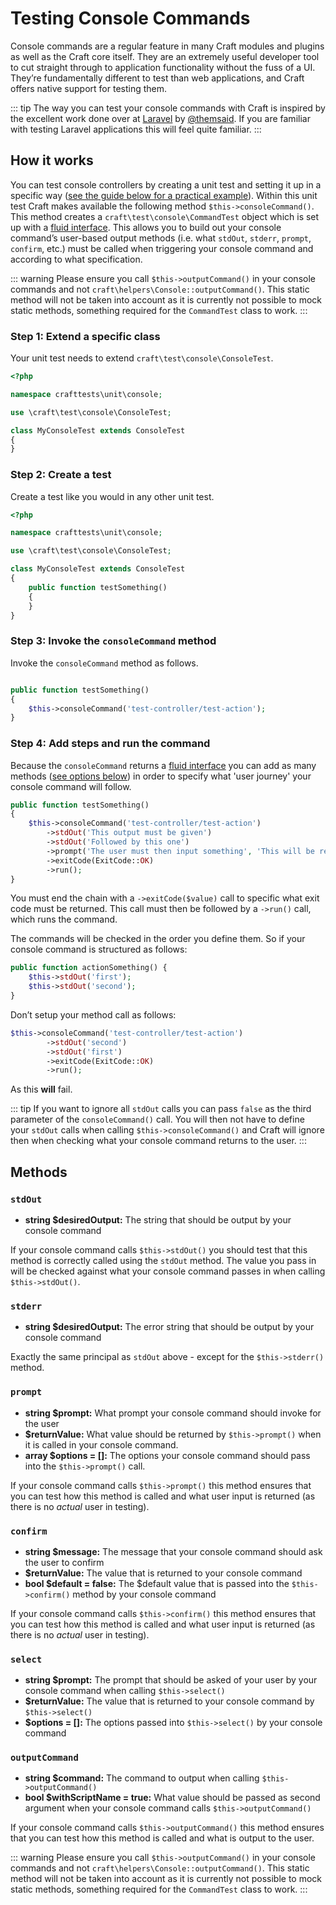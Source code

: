 # Testing Console Commands

Console commands are a regular feature in many Craft modules and plugins as well as the Craft core itself. They are an extremely useful developer tool to cut straight through to application functionality without the fuss of a UI. They’re fundamentally different to test than web applications, and Craft offers native support for testing them.

::: tip
The way you can test your console commands with Craft is inspired by the excellent work done over at [Laravel](https://laravel.com/docs/5.8/console-tests) by [@themsaid](https://github.com/laravel/framework/pull/25270). If you are familiar with testing Laravel applications this will feel quite familiar.
:::

## How it works

You can test console controllers by creating a unit test and setting it up in a specific way ([see the guide below for a practical example](#step-1-extend-a-specific-class)). Within this unit test Craft makes available the following method `$this->consoleCommand()`. This method creates a `craft\test\console\CommandTest` object which is set up with a [fluid interface](https://en.wikipedia.org/wiki/Fluent_interface#PHP). This allows you to build out your console command’s user-based output methods (i.e. what `stdOut`, `stderr`, `prompt`, `confirm`, etc.) must be called when triggering your console command and according to what specification.

::: warning
Please ensure you call `$this->outputCommand()` in your console commands and not `craft\helpers\Console::outputCommand()`. This static method will not be taken into account as it is currently not possible to mock static methods, something required for the `CommandTest` class to work.
:::

### Step 1: Extend a specific class

Your unit test needs to extend `craft\test\console\ConsoleTest`.

```php
<?php

namespace crafttests\unit\console;

use \craft\test\console\ConsoleTest;

class MyConsoleTest extends ConsoleTest
{
}
```

### Step 2: Create a test

Create a test like you would in any other unit test.

```php
<?php

namespace crafttests\unit\console;

use \craft\test\console\ConsoleTest;

class MyConsoleTest extends ConsoleTest
{
    public function testSomething()
    {
    }
}
```

### Step 3: Invoke the `consoleCommand` method

Invoke the `consoleCommand` method as follows.

```php

public function testSomething()
{
    $this->consoleCommand('test-controller/test-action');
}
```

### Step 4: Add steps and run the command

Because the `consoleCommand` returns a [fluid interface](https://en.wikipedia.org/wiki/Fluent_interface#PHP) you can add as many methods ([see options below](#methods)) in order to specify what 'user journey' your console command will follow.

```php
public function testSomething()
{
    $this->consoleCommand('test-controller/test-action')
        ->stdOut('This output must be given')
        ->stdOut('Followed by this one')
        ->prompt('The user must then input something', 'This will be returned in the controller action (your console command)', 'the $default value')
        ->exitCode(ExitCode::OK)
        ->run();
}
```

You must end the chain with a `->exitCode($value)` call to specific what exit code must be returned. This call must then be followed by a `->run()` call, which runs the command.

The commands will be checked in the order you define them. So if your console command is structured as follows:

```php
public function actionSomething() {
    $this->stdOut('first');
    $this->stdOut('second');
}
```

Don’t setup your method call as follows:

```php
$this->consoleCommand('test-controller/test-action')
        ->stdOut('second')
        ->stdOut('first')
        ->exitCode(ExitCode::OK)
        ->run();
```

As this **will** fail.

::: tip
If you want to ignore all `stdOut` calls you can pass `false` as the third parameter of the `consoleCommand()` call. You will then not have to define your `stdOut` calls when calling `$this->consoleCommand()` and Craft will ignore then when checking what your console command returns to the user.
:::

## Methods

### `stdOut`

- **string \$desiredOutput:** The string that should be output by your console command

If your console command calls `$this->stdOut()` you should test that this method is correctly called using the `stdOut` method. The value you pass in will be checked against what your console command passes in when calling `$this->stdOut()`.

### `stderr`

- **string \$desiredOutput:** The error string that should be output by your console command

Exactly the same principal as `stdOut` above - except for the `$this->stderr()` method.

### `prompt`

- **string \$prompt:** What prompt your console command should invoke for the user
- **\$returnValue:** What value should be returned by `$this->prompt()` when it is called in your console command.
- **array \$options = []:** The options your console command should pass into the `$this->prompt()` call.

If your console command calls `$this->prompt()` this method ensures that you can test how this method is called and what user input is returned (as there is no _actual_ user in testing).

### `confirm`

- **string \$message:** The message that your console command should ask the user to confirm
- **\$returnValue:** The value that is returned to your console command
- **bool \$default = false:** The \$default value that is passed into the `$this->confirm()` method by your console command

If your console command calls `$this->confirm()` this method ensures that you can test how this method is called and what user input is returned (as there is no _actual_ user in testing).

### `select`

- **string \$prompt:** The prompt that should be asked of your user by your console command when calling `$this->select()`
- **\$returnValue:** The value that is returned to your console command by `$this->select()`
- **\$options = []:** The options passed into `$this->select()` by your console command

### `outputCommand`

- **string \$command:** The command to output when calling `$this->outputCommand()`
- **bool \$withScriptName = true:** What value should be passed as second argument when your console command calls `$this->outputCommand()`

If your console command calls `$this->outputCommand()` this method ensures that you can test how this method is called and what is output to the user.

::: warning
Please ensure you call `$this->outputCommand()` in your console commands and not `craft\helpers\Console::outputCommand()`. This static method will not be taken into account as it is currently not possible to mock static methods, something required for the `CommandTest` class to work.
:::
